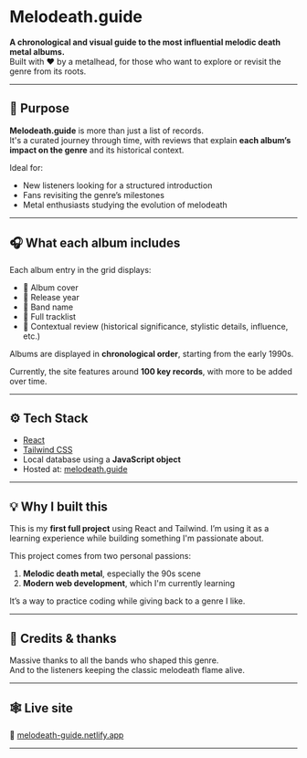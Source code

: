 # Melodeath.guide

**A chronological and visual guide to the most influential melodic death metal albums.**  
Built with ❤️ by a metalhead, for those who want to explore or revisit the genre from its roots.

---

## 🧠 Purpose

**Melodeath.guide** is more than just a list of records.  
It's a curated journey through time, with reviews that explain **each album’s impact on the genre** and its historical context.

Ideal for:
- New listeners looking for a structured introduction
- Fans revisiting the genre’s milestones
- Metal enthusiasts studying the evolution of melodeath

---

## 🎧 What each album includes

Each album entry in the grid displays:

- 🎨 Album cover  
- 📅 Release year  
- 🤘 Band name  
- 📜 Full tracklist  
- 📝 Contextual review (historical significance, stylistic details, influence, etc.)

Albums are displayed in **chronological order**, starting from the early 1990s.

Currently, the site features around **100 key records**, with more to be added over time.

---

## ⚙️ Tech Stack

- [React](https://reactjs.org/)  
- [Tailwind CSS](https://tailwindcss.com/)  
- Local database using a **JavaScript object**  
- Hosted at: [melodeath.guide](melodeath-guide.netlify.app/)

---

## 💡 Why I built this
This is my **first full project** using React and Tailwind. I’m using it as a learning experience while building something I'm passionate about.

This project comes from two personal passions:

1. **Melodic death metal**, especially the 90s scene  
2. **Modern web development**, which I'm currently learning

It’s a way to practice coding while giving back to a genre I like.

---

## 🤘 Credits & thanks

Massive thanks to all the bands who shaped this genre.  
And to the listeners keeping the classic melodeath flame alive.

---

## 🕸️ Live site

🔗 [melodeath-guide.netlify.app](https://melodeath-guide.netlify.app/)

---